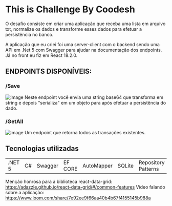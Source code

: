 # This is Challenge By Coodesh

O desafio consiste em criar uma aplicação que receba uma lista em arquivo txt, normalize os dados e transforme esses dados para efetuar a persistência no banco.

A aplicação que eu criei foi uma server-client com o backend sendo uma API em .Net 5 com Swagger para ajudar na documentação dos endpoints. Já no front eu fiz em React 18.2.0.

## ENDPOINTS DISPONÍVEIS:
### /Save
![image](https://github.com/Gabrielrlf/ChallengeByCoodesh/assets/49160989/35c5c84c-15b9-4fc6-9d7e-bdb62c023b00)
Neste endpoint você envia uma string base64 que transforma em string e depois "serializa" em um objeto para após efetuar a persistência do dado.

### /GetAll
![image](https://github.com/Gabrielrlf/ChallengeByCoodesh/assets/49160989/2e845937-cfca-414f-a71b-c397301999f0)
Um endpoint que retorna todos as transações existentes. 

## Tecnologias utilizadas

<table>
  <tr>
    <td>.NET 5</td>
    <td>C#</td>
    <td>Swagger</td>
    <td>EF CORE</td>
    <td> AutoMapper </td>
    <td>SQLite</td>
    <td>Repository Patterns</td>
    <td>Modelagem DDD</td>
    <td>ReactJS + Vite</td>
    <td>Docker</td>
</table>

Menção honrosa para a biblioteca react-data-grid: https://adazzle.github.io/react-data-grid/#/common-features
Vídeo falando sobre a aplicação: https://www.loom.com/share/7e92ee9f66aa40b4b67f4155145b988a
